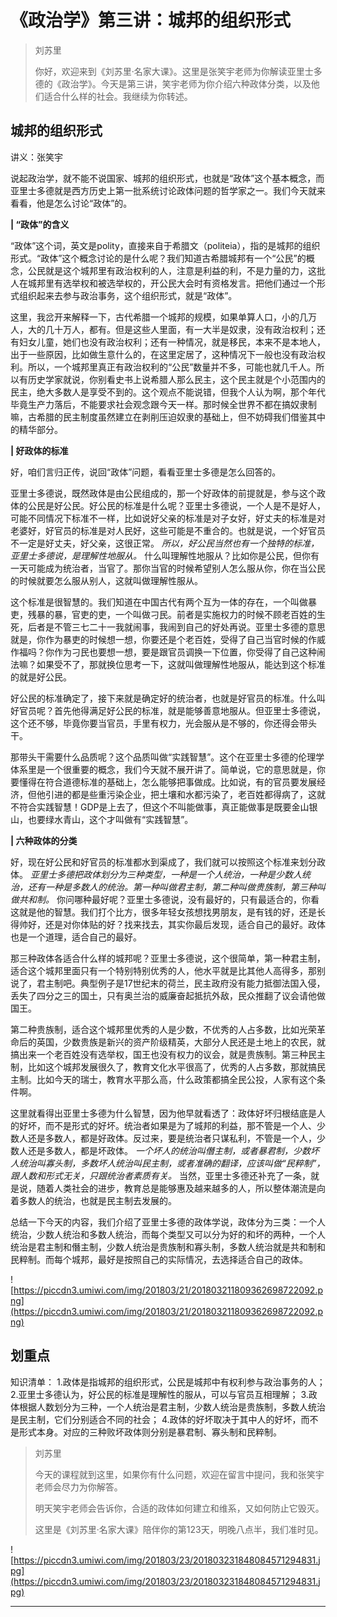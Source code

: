 # 《政治学》第三讲：城邦的组织形式

> 刘苏里
> 
> 你好，欢迎来到《刘苏里·名家大课》。这里是张笑宇老师为你解读亚里士多德的《政治学》。今天是第三讲，笑宇老师为你介绍六种政体分类，以及他们适合什么样的社会。我继续为你转述。

## 城邦的组织形式

讲义：张笑宇

说起政治学，就不能不说国家、城邦的组织形式，也就是“政体”这个基本概念，而亚里士多德就是西方历史上第一批系统讨论政体问题的哲学家之一。我们今天就来看看，他是怎么讨论“政体”的。

 **| “政体”的含义**

“政体”这个词，英文是polity，直接来自于希腊文（politeia），指的是城邦的组织形式。“政体”这个概念讨论的是什么呢？我们知道古希腊城邦有一个“公民”的概念，公民就是这个城邦里有政治权利的人，注意是利益的利，不是力量的力，这批人在城邦里有选举权和被选举权的，开公民大会时有资格发言。把他们通过一个形式组织起来去参与政治事务，这个组织形式，就是“政体”。

这里，我岔开来解释一下，古代希腊一个城邦的规模，如果单算人口，小的几万人，大的几十万人，都有。但是这些人里面，有一大半是奴隶，没有政治权利；还有妇女儿童，她们也没有政治权利；还有一种情况，就是移民，本来不是本地人，出于一些原因，比如做生意什么的，在这里定居了，这种情况下一般也没有政治权利。所以，一个城邦里真正有政治权利的“公民”数量并不多，可能也就几千人。所以有历史学家就说，你别看史书上说希腊人那么民主，这个民主就是个小范围内的民主，绝大多数人是享受不到的。这个观点不能说错，但我个人认为啊，那个年代毕竟生产力落后，不能要求社会观念跟今天一样。那时候全世界不都在搞奴隶制嘛，古希腊的民主制度虽然建立在剥削压迫奴隶的基础上，但不妨碍我们借鉴其中的精华部分。

 **| 好政体的标准**

好，咱们言归正传，说回“政体”问题，看看亚里士多德是怎么回答的。

亚里士多德说，既然政体是由公民组成的，那一个好政体的前提就是，参与这个政体的公民是好公民。好公民的标准是什么呢？亚里士多德说，一个人是不是好人，可能不同情况下标准不一样，比如说好父亲的标准是对子女好，好丈夫的标准是对老婆好，好官员的标准是对人民好，这些可能是不重合的。也就是说，一个好官员不一定是好丈夫，好父亲，这很正常。 *所以，好公民当然也有一个独特的标准，亚里士多德说，是理解性地服从。* 什么叫理解性地服从？比如你是公民，但你有一天可能成为统治者，当官了。那你当官的时候希望别人怎么服从你，你在当公民的时候就要怎么服从别人，这就叫做理解性服从。

这个标准是很智慧的。我们知道在中国古代有两个互为一体的存在，一个叫做暴吏，残暴的暴，官吏的吏，一个叫做刁民。前者是实施权力的时候不顾老百姓的生死，后者是不管三七二十一我就闹事，我闹到自己的好处再说。亚里士多德的意思就是，你作为暴吏的时候想一想，你要还是个老百姓，受得了自己当官时候的作威作福吗？你作为刁民也要想一想，要是跟官员调换一下位置，你受得了自己这种闹法嘛？如果受不了，那就换位思考一下，这就叫做理解性地服从，能达到这个标准的就是好公民。

好公民的标准确定了，接下来就是确定好的统治者，也就是好官员的标准。什么叫好官员呢？首先他得满足好公民的标准，就是能够善意地服从。但亚里士多德说，这个还不够，毕竟你要当官员，手里有权力，光会服从是不够的，你还得会带头干。

那带头干需要什么品质呢？这个品质叫做“实践智慧”。这个在亚里士多德的伦理学体系里是一个很重要的概念，我们今天就不展开讲了。简单说，它的意思就是，你要懂得在符合道德标准的基础上，怎么能够把事做成。比如说，有的官员要发展经济，但他引进的都是些重污染企业，把土壤和水都污染了，老百姓都得病了，这就不符合实践智慧！GDP是上去了，但这个不叫能做事，真正能做事是既要金山银山，也要绿水青山，这个才叫做有“实践智慧”。

 **| 六种政体的分类**

好，现在好公民和好官员的标准都水到渠成了，我们就可以按照这个标准来划分政体。 *亚里士多德把政体划分为三种类型，一种是一个人统治，一种是少数人统治，还有一种是多数人的统治。第一种叫做君主制，第二种叫做贵族制，第三种叫做共和制。* 你问哪种最好呢？亚里士多德说，没有最好的，只有最适合的，你看这就是他的智慧。我们打个比方，很多年轻女孩想找男朋友，是有钱的好，还是长得帅好，还是对你体贴的好？找来找去，其实你最后发现，适合自己的最好。政体也是一个道理，适合自己的最好。

那三种政体各适合什么样的城邦呢？亚里士多德说，这个很简单，第一种君主制，适合这个城邦里面只有一个特别特别优秀的人，他水平就是比其他人高得多，那别说了，君主制吧。典型例子是17世纪末的荷兰，民主政府没有能力抵御法国入侵，丢失了四分之三的国土，只有奥兰治的威廉奋起抵抗外敌，民众推翻了议会请他做国王。

第二种贵族制，适合这个城邦里优秀的人是少数，不优秀的人占多数，比如光荣革命后的英国，少数贵族是新兴的资产阶级精英，大部分人民还是土地上的农民，就搞出来一个老百姓没有选举权，国王也没有权力的议会，就是贵族制。第三种民主制，比如这个城邦发展很久了，教育文化水平很高了，优秀的人占多数，那就搞民主制。比如今天的瑞士，教育水平那么高，什么政策都搞全民公投，人家有这个条件啊。

这里就看得出亚里士多德为什么智慧，因为他早就看透了：政体好坏归根结底是人的好坏，而不是形式的好坏。统治者如果是为了城邦的利益，那不管是一个人、少数人还是多数人，都是好政体。反过来，要是统治者只谋私利，不管是一个人，少数人还是多数人，都是坏政体。 *一个坏人的统治叫僭主制，或者暴君制，少数坏人统治叫寡头制，多数坏人统治叫民主制，或者准确的翻译，应该叫做“民粹制”，跟人数和形式无关，只跟统治者素质有关。* 当然，亚里士多德还补充了一条，就是说，随着人类社会的进步，教育总是能够惠及越来越多的人，所以整体潮流是向着多数人的统治，也就是民主制去发展的。

总结一下今天的内容，我们介绍了亚里士多德的政体学说，政体分为三类：一个人统治，少数人统治和多数人统治，而每个类型又可以分为好的和坏的两种，一个人统治是君主制和僭主制，少数人统治是贵族制和寡头制，多数人统治就是共和制和民粹制。而每个城邦，最好是按照自己的实际情况，去选择适合自己的政体。

![https://piccdn3.umiwi.com/img/201803/21/201803211809362698722092.png](https://piccdn3.umiwi.com/img/201803/21/201803211809362698722092.png)

## 划重点

知识清单：
1.政体是指城邦的组织形式，公民是城邦中有权利参与政治事务的人；
2.亚里士多德认为，好公民的标准是理解性的服从，可以与官员互相理解；
3.政体根据人数划分为三种，一个人统治是君主制，少数人统治是贵族制，多数人统治是民主制，它们分别适合不同的社会；
4.政体的好坏取决于其中人的好坏，而不是形式本身。对应的三种败坏政体则分别是暴君制、寡头制和民粹制。

> 刘苏里
> 
> 今天的课程就到这里，如果你有什么问题，欢迎在留言中提问，我和张笑宇老师会尽力为你解答。
> 
> 明天笑宇老师会告诉你，合适的政体如何建立和维系，又如何防止它毁灭。
> 
> 这里是《刘苏里·名家大课》陪伴你的第123天，明晚八点半，我们准时见。

![https://piccdn3.umiwi.com/img/201803/23/201803231848084571294831.jpg](https://piccdn3.umiwi.com/img/201803/23/201803231848084571294831.jpg)

---
